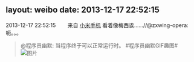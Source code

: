 layout: weibo
date: 2013-12-17 22:52:15
---
2013-12-17 22:52:15  &nbsp;&nbsp;&nbsp;&nbsp;&nbsp;&nbsp; 来自 <a href="http://app.weibo.com/t/feed/22zMnn" rel="nofollow">小米手机</a>
看着像梅西诶……//@zxwing-opera:呃。。。
>  @程序员幽默: 当程序终于可以正常运行时。 #程序员幽默GIF趣图# ​​​
>  ![图片](https://ww3.sinaimg.cn/large/6c256f91gw1eblw1jqs5ig206804ox6p.gif)

